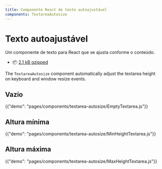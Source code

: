 ```yaml
---
title: Componente React de texto autoajustável
components: TextareaAutosize
---
```


# Texto autoajustável

<p class="description">Um componente de texto para React que se ajusta conforme o conteúdo.</p>

- 📦 [2.1 kB gzipped](/size-snapshot)

The `TextareaAutosize` component automatically adjust the textarea height on keyboard and window resize events.

## Vazio

{{"demo": "pages/components/textarea-autosize/EmptyTextarea.js"}}

## Altura mínima

{{"demo": "pages/components/textarea-autosize/MinHeightTextarea.js"}}

## Altura máxima

{{"demo": "pages/components/textarea-autosize/MaxHeightTextarea.js"}}